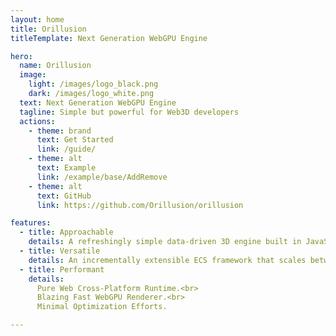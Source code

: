 ```yaml
---
layout: home
title: Orillusion
titleTemplate: Next Generation WebGPU Engine

hero:
  name: Orillusion
  image:
    light: /images/logo_black.png
    dark: /images/logo_white.png
  text: Next Generation WebGPU Engine
  tagline: Simple but powerful for Web3D developers
  actions:
    - theme: brand
      text: Get Started
      link: /guide/
    - theme: alt
      text: Example
      link: /example/base/AddRemove
    - theme: alt
      text: GitHub
      link: https://github.com/Orillusion/orillusion

features:
  - title: Approachable
    details: A refreshingly simple data-driven 3D engine built in JavaScript. Free and Open Source Forever!
  - title: Versatile
    details: An incrementally extensible ECS framework that scales between a library and a full-featured product.
  - title: Performant
    details: 
      Pure Web Cross-Platform Runtime.<br>
      Blazing Fast WebGPU Renderer.<br>
      Minimal Optimization Efforts.

---
```


<div class="heroDemos">
  <div class="container">
    <Demo src="/examples/pbr.ts" :code="false" :codepen="false" :height="450"></Demo>
    <Demo src="/examples/pbr2.ts" :code="false" :codepen="false" :height="450"></Demo>
  </div>
</div>
<Logo :homeHero="true"></Logo>
